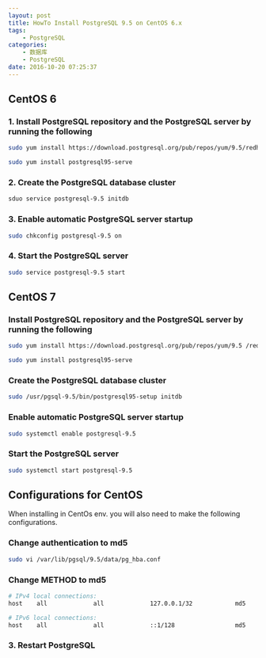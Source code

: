 ```yaml
---
layout: post
title: HowTo Install PostgreSQL 9.5 on CentOS 6.x
tags: 
    - PostgreSQL
categories: 
    - 数据库
    - PostgreSQL
date: 2016-10-20 07:25:37
---
```


## CentOS 6

### 1. Install PostgreSQL repository and the PostgreSQL server by running the following

```bash
sudo yum install https://download.postgresql.org/pub/repos/yum/9.5/redhat/rhel-6-x86_64/pgdg-centos95-9.5-2.noarch.rpm

sudo yum install postgresql95-serve
```

### 2. Create the PostgreSQL database cluster

```bash
sduo service postgresql-9.5 initdb
```

### 3. Enable automatic PostgreSQL server startup

```bash
sudo chkconfig postgresql-9.5 on
```

### 4. Start the PostgreSQL server

```bash
sudo service postgresql-9.5 start
```

## CentOS 7

### Install PostgreSQL repository and the PostgreSQL server by running the following

```bash
sudo yum install https://download.postgresql.org/pub/repos/yum/9.5 /redhat/rhel-7-x86_64/pgdg-centos95-9.5-2.noarch.rpm

sudo yum install postgresql95-serve
```

### Create the PostgreSQL database cluster

```bash
sudo /usr/pgsql-9.5/bin/postgresql95-setup initdb
```

### Enable automatic PostgreSQL server startup

```bash
sudo systemctl enable postgresql-9.5
```

### Start the PostgreSQL server

```bash
sudo systemctl start postgresql-9.5
```

## Configurations for CentOS

When installing in CentOs env. you will also need to make the following configurations.

### Change authentication to md5

```bash
sudo vi /var/lib/pgsql/9.5/data/pg_hba.conf
```

### Change METHOD to md5

```bash
# IPv4 local connections:
host    all             all             127.0.0.1/32            md5

# IPv6 local connections:
host    all             all             ::1/128                 md5
```

### 3. Restart PostgreSQL
